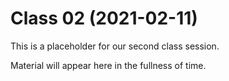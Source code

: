 # Class 02 (2021-02-11)

This is a placeholder for our second class session.

Material will appear here in the fullness of time.
